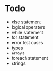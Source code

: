# Todo
* else statement
* logical operators
* while statement
* for statement
* error test cases
* types
* arrays
* foreach statement
* strings